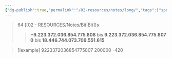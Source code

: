 ```yaml
---
{"dg-publish":true,"permalink":"/02-resources/notes/long/","tags":["speicher","informatik/code"],"noteIcon":"","updated":"2025-09-10T16:33:16.000+02:00"}
---
```


>64 [[02 - RESOURCES/Notes/Bit\|Bit]]s
>>**−9.223.372.036.854.775.808** bis **9.223.372.036.854.775.807**
>>**0** bis **18.446.744.073.709.551.615**


>[!example] 
>9223372036854775807
>200000
>-420

